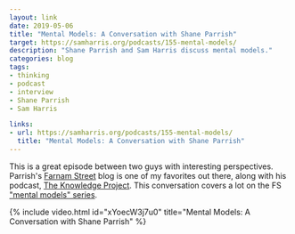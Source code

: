 ```yaml
---
layout: link
date: 2019-05-06
title: "Mental Models: A Conversation with Shane Parrish"
target: https://samharris.org/podcasts/155-mental-models/
description: "Shane Parrish and Sam Harris discuss mental models."
categories: blog
tags:
- thinking
- podcast
- interview
- Shane Parrish
- Sam Harris

links:
- url: https://samharris.org/podcasts/155-mental-models/
  title: "Mental Models: A Conversation with Shane Parrish"
---
```


This is a great episode between two guys with interesting perspectives. Parrish's [Farnam Street](https://fs.blog/blog/) blog is one of my favorites out there, along with his podcast, [The Knowledge Project](https://fs.blog/the-knowledge-project/). This conversation covers a lot on the FS ["mental models" series](https://fs.blog/mental-models/).

{% include video.html id="xYoecW3j7u0" title="Mental Models: A Conversation with Shane Parrish" %}

